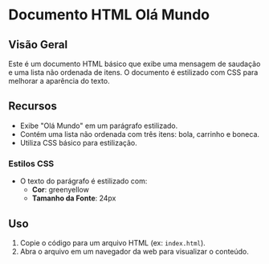 # Documento HTML Olá Mundo

## Visão Geral

Este é um documento HTML básico que exibe uma mensagem de saudação e uma lista não ordenada de itens. O documento é estilizado com CSS para melhorar a aparência do texto.

## Recursos

- Exibe "Olá Mundo" em um parágrafo estilizado.
- Contém uma lista não ordenada com três itens: bola, carrinho e boneca.
- Utiliza CSS básico para estilização.

### Estilos CSS

- O texto do parágrafo é estilizado com:
  - **Cor**: greenyellow
  - **Tamanho da Fonte**: 24px

## Uso

1. Copie o código para um arquivo HTML (ex: `index.html`).
2. Abra o arquivo em um navegador da web para visualizar o conteúdo.
